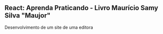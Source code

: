 ## React: Aprenda Praticando - Livro Maurício Samy Silva "Maujor"

Desenvolvimento de um site de uma editora
